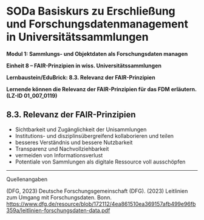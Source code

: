 <!--

-->

# SODa Basiskurs zu Erschließung und Forschungsdatenmanagement in Universitätssammlungen

**Modul 1: Sammlungs- und Objektdaten als Forschungsdaten managen**

**Einheit 8 –  FAIR-Prinzipien in wiss. Universitätssammlungen**

**Lernbaustein/EduBrick: 8.3. Relevanz der FAIR-Prinzipien**

**Lernende können die Relevanz der FAIR-Prinzipien für das FDM erläutern. (LZ-ID 01\_007\_0119)**


## 8.3. Relevanz der FAIR-Prinzipien

* Sichtbarkeit und Zugänglichkeit der Unisammlungen
* Institutions- und disziplinsübergreifend kollaborieren und teilen
* besseres Verständnis und bessere Nutzbarkeit
* Transparenz und Nachvollziehbarkeit
* vermeiden von Informationsverlust
* Potentiale von Sammlungen als digitale Ressource voll ausschöpfen



-----------
Quellenangaben

(DFG, 2023) Deutsche Forschungsgemeinschaft (DFG). (2023) Leitlinien zum Umgang mit Forschungsdaten. Bonn. https://www.dfg.de/resource/blob/172112/4ea861510ea369157afb499e96fb359a/leitlinien-forschungsdaten-data.pdf
